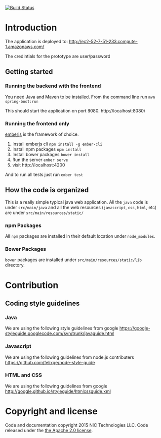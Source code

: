 [![Build Status](http://ec2-54-165-115-111.compute-1.amazonaws.com/buildStatus/icon?job=myfda)](https://ec2-54-165-115-111.compute-1.amazonaws.com/job/myfda/)

# Introduction
The application is deployed to:
http://ec2-52-7-51-233.compute-1.amazonaws.com/

The credintials for the prototype are user/password

## Getting started
### Running the backend with the frontend
You need Java and Maven to be installed.
From the command line run
`mvn spring-boot:run`

This should start the application on port 8080. http://localhost:8080/


### Running the frontend only
[emberjs](http://emberjs.com/) is the framework of choice.

1. Install emberjs cli `npm install -g ember-cli`
2. Install npm packages `npm install`
2. Install bower packages `bower install`
2. Run the server `ember serve`
3. visit http://localhost:4200

And to run all tests just run `ember test`


## How the code is organized
This is a really simple typical java web application. All the `java` code is
under `src/main/java` and all the web resources (`javascript`, `css`, `html`,
etc) are under `src/main/resources/static/`

### npm Packages
All `npm` packages are installed in their default location under `node_modules`.

### Bower Packages
`bower` packages are installed under `src/main/resources/static/lib` directory.

# Contribution
## Coding style guidelines
### Java
We are using the following style guidelines from google
https://google-styleguide.googlecode.com/svn/trunk/javaguide.html

### Javascript
We are using the following guidelines from node.js contributers
https://github.com/felixge/node-style-guide

### HTML and CSS
We are using the following guidelines from google
http://google.github.io/styleguide/htmlcssguide.xml

# Copyright and license
Code and documentation copyright 2015 NIC Technologies LLC. Code released under
the [the Apache 2.0 license](https://github.com/NIC-Federal/myfda/blob/master/LICENSE).
